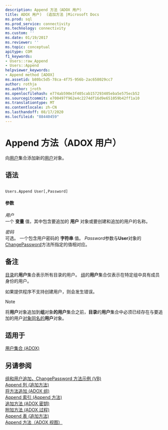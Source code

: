 ```yaml
---
description: Append 方法（ADOX 用户）
title: ADOX 用户)  (追加方法 |Microsoft Docs
ms.prod: sql
ms.prod_service: connectivity
ms.technology: connectivity
ms.custom: ''
ms.date: 01/19/2017
ms.reviewer: ''
ms.topic: conceptual
apitype: COM
f1_keywords:
- Users::raw_Append
- Users::Append
helpviewer_keywords:
- Append method [ADOX]
ms.assetid: b80bc5d5-78ca-4f75-956b-2ac658029cc7
author: rothja
ms.author: jroth
ms.openlocfilehash: e774ab590e3f405cab157293405eba5e575ecb52
ms.sourcegitcommit: e700497f962e4c2274df16d9e651059b42ff1a10
ms.translationtype: MT
ms.contentlocale: zh-CN
ms.lasthandoff: 08/17/2020
ms.locfileid: "88440459"
---
```

# <a name="append-method-adox-users"></a>Append 方法（ADOX 用户）
向[用户](../../../ado/reference/adox-api/users-collection-adox.md)集合添加新的[用户](../../../ado/reference/adox-api/user-object-adox.md)对象。  
  
## <a name="syntax"></a>语法  
  
```  
  
Users.Append User[,Password]  
```  
  
#### <a name="parameters"></a>参数  
 *用户*  
 一个 **变量** 值，其中包含要追加的 **用户** 对象或要创建和追加的用户的名称。  
  
 *密码*  
 可选。 一个包含用户密码的 **字符串** 值。 *Password*参数与**User**对象的[ChangePassword](../../../ado/reference/adox-api/changepassword-method-adox.md)方法所指定的值相对应。  
  
## <a name="remarks"></a>备注  
 [目录](../../../ado/reference/adox-api/catalog-object-adox.md)的**用户**集合表示所有目录的用户。 [组](../../../ado/reference/adox-api/group-object-adox.md)的**用户**集合仅表示在特定组中具有成员身份的用户。  
  
 如果提供程序不支持创建用户，则会发生错误。  
  
> [!NOTE]
>  将**用户**对象追加到**组**对象**的用户**集合之前，**目录**的**用户**集合中必须已经存在与要追加的用户[对象同名的](../../../ado/reference/adox-api/name-property-adox.md)**用户**对象。  
  
## <a name="applies-to"></a>适用于  
 [用户集合 (ADOX)](../../../ado/reference/adox-api/users-collection-adox.md)  
  
## <a name="see-also"></a>另请参阅  
 [组和用户追加，ChangePassword 方法示例 (VB) ](../../../ado/reference/adox-api/groups-and-users-append-changepassword-methods-example-vb.md)   
 [Append 列 (追加方法) ](../../../ado/reference/adox-api/append-method-adox-columns.md)   
 [将方法追加 (ADOX 组) ](../../../ado/reference/adox-api/append-method-adox-groups.md)   
 [Append 索引 (Append 方法) ](../../../ado/reference/adox-api/append-method-adox-indexes.md)   
 [追加方法 (ADOX 密钥) ](../../../ado/reference/adox-api/append-method-adox-keys.md)   
 [附加方法 (ADOX 过程) ](../../../ado/reference/adox-api/append-method-adox-procedures.md)   
 [Append 表 (追加方法) ](../../../ado/reference/adox-api/append-method-adox-tables.md)   
 [Append 方法（ADOX 视图）](../../../ado/reference/adox-api/append-method-adox-views.md)
